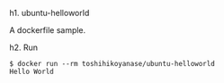 h1. ubuntu-helloworld

A dockerfile sample.

h2. Run

    $ docker run --rm toshihikoyanase/ubuntu-helloworld
    Hello World

